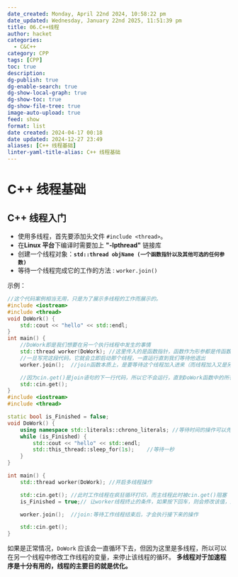 ```yaml
---
date_created: Monday, April 22nd 2024, 10:58:22 pm
date_updated: Wednesday, January 22nd 2025, 11:51:39 pm
title: 06.C++线程
author: hacket
categories:
  - C&C++
category: CPP
tags: [CPP]
toc: true
description: 
dg-publish: true
dg-enable-search: true
dg-show-local-graph: true
dg-show-toc: true
dg-show-file-tree: true
image-auto-upload: true
feed: show
format: list
date created: 2024-04-17 00:18
date updated: 2024-12-27 23:49
aliases: [C++ 线程基础]
linter-yaml-title-alias: C++ 线程基础
---
```


# C++ 线程基础

## C++ 线程入门

- 使用多线程，首先要添加头文件 `#include <thread>`。
- 在**Linux 平台**下编译时需要加上 **"-lpthread"** 链接库
- 创建一个线程对象：**`std::thread objName (一个函数指针以及其他可选的任何参数)`**
- 等待一个线程完成它的工作的方法 : `worker.join()`

示例：

```cpp
//这个代码案例相当无用，只是为了展示多线程的工作而展示的。
#include <iostream>
#include <thread>
void DoWork() {
    std::cout << "hello" << std::endl;
}
int main() {
    //DoWork即是我们想要在另一个执行线程中发生的事情
    std::thread worker(DoWork); //这里传入的是函数指针，函数作为形参都是传函数指针。
    //一旦写完这段代码，它就会立即启动那个线程，一直运行直到我们等待他退出
    worker.join();  //join函数本质上，是要等待这个线程加入进来（而线程加入又是另一个复杂的话题了）

    //因为cin.get()是join语句的下一行代码，所以它不会运行，直到DoWork函数中的所有内容完成！
    std::cin.get();
}
#include <iostream>
#include <thread>

static bool is_Finished = false;
void DoWork() {
    using namespace std::literals::chrono_literals; //等待时间的操作可以先using一个命名空间，为 1s 提供作用域
    while (is_Finished) {
        std::cout << "hello" << std::endl;
        std::this_thread::sleep_for(1s);    //等待一秒
    }
}

int main() {
    std::thread worker(DoWork); //开启多线程操作

    std::cin.get(); //此时工作线程在疯狂循环打印，而主线程此时被cin.get()阻塞
    is_Finished = true;// 让worker线程终止的条件，如果按下回车，则会修改该值，间接影响到另一个线程的工作。

    worker.join();  //join:等待工作线程结束后，才会执行接下来的操作

    std::cin.get();
}
```

如果是正常情况，`DoWork` 应该会一直循环下去，但因为这里是多线程，所以可以在另一个线程中修改工作线程的变量，来停止该线程的循环。 **多线程对于加速程序是十分有用的，线程的主要目的就是优化。**
